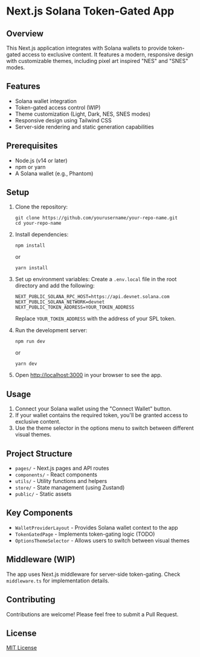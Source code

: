 # Next.js Solana Token-Gated App

## Overview

This Next.js application integrates with Solana wallets to provide token-gated access to exclusive content. It features a modern, responsive design with customizable themes, including pixel art inspired "NES" and "SNES" modes.

## Features

- Solana wallet integration
- Token-gated access control (WIP)
- Theme customization (Light, Dark, NES, SNES modes)
- Responsive design using Tailwind CSS
- Server-side rendering and static generation capabilities

## Prerequisites

- Node.js (v14 or later)
- npm or yarn
- A Solana wallet (e.g., Phantom)

## Setup

1. Clone the repository:

   ```
   git clone https://github.com/yourusername/your-repo-name.git
   cd your-repo-name
   ```

2. Install dependencies:

   ```
   npm install
   ```

   or

   ```
   yarn install
   ```

3. Set up environment variables:
   Create a `.env.local` file in the root directory and add the following:

   ```
   NEXT_PUBLIC_SOLANA_RPC_HOST=https://api.devnet.solana.com
   NEXT_PUBLIC_SOLANA_NETWORK=devnet
   NEXT_PUBLIC_TOKEN_ADDRESS=YOUR_TOKEN_ADDRESS
   ```

   Replace `YOUR_TOKEN_ADDRESS` with the address of your SPL token.

4. Run the development server:

   ```
   npm run dev
   ```

   or

   ```
   yarn dev
   ```

5. Open [http://localhost:3000](http://localhost:3000) in your browser to see the app.

## Usage

1. Connect your Solana wallet using the "Connect Wallet" button.
2. If your wallet contains the required token, you'll be granted access to exclusive content.
3. Use the theme selector in the options menu to switch between different visual themes.

## Project Structure

- `pages/` - Next.js pages and API routes
- `components/` - React components
- `utils/` - Utility functions and helpers
- `store/` - State management (using Zustand)
- `public/` - Static assets

## Key Components

- `WalletProviderLayout` - Provides Solana wallet context to the app
- `TokenGatedPage` - Implements token-gating logic (TODO)
- `OptionsThemeSelector` - Allows users to switch between visual themes

## Middleware (WIP)

The app uses Next.js middleware for server-side token-gating. Check `middleware.ts` for implementation details.

## Contributing

Contributions are welcome! Please feel free to submit a Pull Request.

## License

[MIT License](LICENSE)

